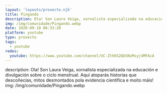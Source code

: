 ```yaml
---
layout: 'layouts/proxecto.njk'
title: Pingando
description: Ola! Son Laura Veiga, xornalista especializada na educación e divulgación sobre o ciclo menstrual. Aquí atoparás historias que descoñecías, mitos desmontados pola evidencia científica e moito máis!
img: /img/comunidade/Pingando.webp
date: 2020-09-10 06:33:20
platform: youtube
type: proxecto
tags:
  - youtube
redes:
  youtube: https://www.youtube.com/channel/UC-Zth6S2QbSNzMsyj4MFAcA
---
```

description: Ola! Son Laura Veiga, xornalista especializada na educación e divulgación sobre o ciclo menstrual. Aquí atoparás historias que descoñecías, mitos desmontados pola evidencia científica e moito máis!
img: /img/comunidade/Pingando.webp
